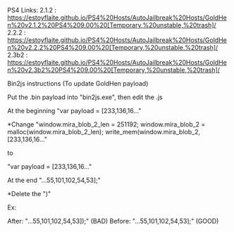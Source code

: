 PS4 Links:
2.1.2 : https://estoyflaite.github.io/PS4%20Hosts/AutoJailbreak%20Hosts/GoldHen%20v2.1.2%20PS4%209.00%20[Temporary,%20unstable,%20trash]/
2.2.2 : https://estoyflaite.github.io/PS4%20Hosts/AutoJailbreak%20Hosts/GoldHen%20v2.2.2%20PS4%209.00%20[Temporary,%20unstable,%20trash]/
2.3b2 : https://estoyflaite.github.io/PS4%20Hosts/AutoJailbreak%20Hosts/GoldHen%20v2.3b2%20PS4%209.00%20[Temporary,%20unstable,%20trash]/



Bin2js instructions (To update GoldHen payload)

Put the .bin payload into "bin2js.exe", then edit the .js





At the beginning "var payload = [233,136,16..."

*Change "window.mira_blob_2_len = 251192;
window.mira_blob_2 = malloc(window.mira_blob_2_len);
write_mem(window.mira_blob_2, [233,136,16..."

to

"var payload = [233,136,16..." 





At the end "...55,101,102,54,53];"

*Delete the ")"

Ex:

After: "...55,101,102,54,53]);" (BAD)
Before: "...55,101,102,54,53];" (GOOD)
